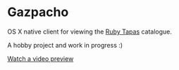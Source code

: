 # Gazpacho

OS X native client for viewing the [Ruby Tapas](http://www.rubytapas.com/) catalogue.

A hobby project and work in progress :)

[Watch a video preview](http://assets.jgwhite.co.uk/ruby-tapas-app.mp4)
